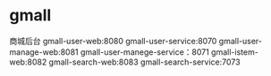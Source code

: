 # gmall
商城后台
gmall-user-web:8080
gmall-user-service:8070
gmall-user-manage-web:8081
gmall-user-manege-service：8071
gmall-istem-web:8082
gmall-search-web:8083
gmall-search-service:7073
